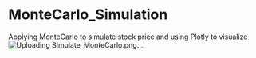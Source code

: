 # MonteCarlo_Simulation
Applying MonteCarlo to simulate stock price and using Plotly to visualize
![Uploading Simulate_MonteCarlo.png…]()
